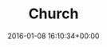 ---
title:		"Church"
type:		"photos"
mediatype:		"upload"
location:		"Marienfeld, Germany"
date:		"2016-01-08 16:10:34+00:00"
album:		"city"
filename:		"church-interior.md"
series:		"easter"
cl_public_id:		"city/church_interior"
cl_version:		1497000246
format:		"tiff"
bytes:		4071732
width:		961
height:		1440
colours:
- "#3A2523"
- "#7D5340"
- "#1B1B2B"
- "#D29877"
- "#D8C2BD"
- "#744D4E"
- "#826C6E"
- "#251821"
- "#3A323C"
- "#1E1621"
- "#020514"
- "#686575"
- "#776773"
- "#3A2E31"
- "#C6C7D4"
- "#445070"
- "#E8BA7C"
- "#C58080"
- "#C5D6DC"
- "#CDBFC9"
exposure_mode:		"Auto"
program:		"Aperture-priority AE"
aperture:		"2.8"
focal_length:		"24.0 mm"
iso:		"1000"
shutter_speed:		"1/20"
metering:		"Multi-segment"
flash:		"Off, Did not fire"
white_balance:		"Custom"
colour_temp:		"4400"
has_crop:		"false"
orientation:		"Horizontal (normal)"
camera_model:		"NIKON D800"
lens_info:		"24-70mm f/2.8"
artist:		"No artist info"
x_resolution:		"300"
y_resolution:		"300"
---